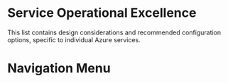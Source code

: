 # Service Operational Excellence

This list contains design considerations and recommended configuration options, specific to individual Azure services.

# Navigation Menu